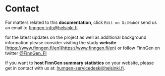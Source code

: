 # Contact

For matters related to this **documentation**, click `Edit on GitHub`or send us an email to finngen-info@helsinki.fi.

for the latest updates on the project as well as additional background information please consider visiting the study **website** [https://www.finngen.fi/en](https://www.finngen.fi/en) or follow FinnGen on twitter [@FinnGen\_FI](https://twitter.com/finngen_fi?lang=en)

If you want to **host FinnGen summary statistics** on your website, please get in contact with us at: humgen-servicedesk@helsinki.fi.

